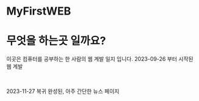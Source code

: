 # MyFirstWEB
<H1>무엇을 하는곳 일까요?</H1>   

<p>이곳은 컴퓨터를 공부하는 한 사람의 웹 계발 일지 입니다.   
2023-09-26 부터 시작된 웹 계발</p>
<br>
<p>
  2023-11-27 복귀 완성된, 아주 간단한 뉴스 페이지
</p>
